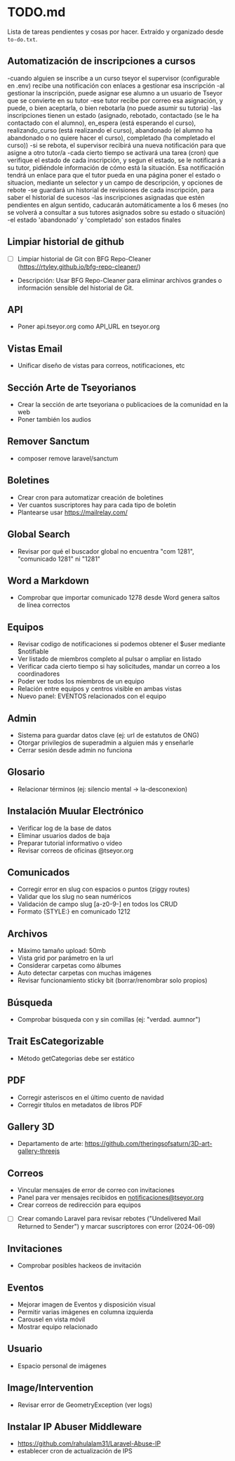 # TODO.md

Lista de tareas pendientes y cosas por hacer. Extraído y organizado desde `to-do.txt`.


## Automatización de inscripciones a cursos
-cuando alguien se inscribe a un curso tseyor el supervisor (configurable en .env) recibe una notificación con enlaces a gestionar esa inscripción
-al gestionar la inscripción, puede asignar ese alumno a un usuario de Tseyor que se convierte en su tutor
-ese tutor recibe por correo esa asignación, y puede, o bien aceptarla, o bien rebotarla (no puede asumir su tutoria)
-las inscripciones tienen un estado (asignado, rebotado, contactado (se le ha contactado con el alumno), en_espera (está esperando el curso), realizando_curso (está realizando el curso), abandonado (el alumno ha abandonado o no quiere hacer el curso), completado (ha completado el curso))
-si se rebota, el supervisor recibirá una nueva notificación para que asigne a otro tutor/a
-cada cierto tiempo se activará una tarea (cron) que verifique el estado de cada inscripción, y segun el estado, se le notificará a su tutor, pidiéndole información de cómo está la situación. Esa notificación tendrá un enlace para que el tutor pueda en una página poner el estado o situacion, mediante un selector y un campo de descripción, y opciones de rebote
-se guardará un historial de revisiones de cada inscripción, para saber el historial de sucesos
-las inscripciones asignadas que estén pendientes en algun sentido, caducarán automáticamente a los 6 meses (no se volverá a consultar a sus tutores asignados sobre su estado o situación) 
-el estado 'abandonado' y 'completado' son estados finales


## Limpiar historial de github
- [ ] Limpiar historial de Git con BFG Repo-Cleaner (https://rtyley.github.io/bfg-repo-cleaner/)
- Descripción: Usar BFG Repo-Cleaner para eliminar archivos grandes o información sensible del historial de Git.

## API
- Poner api.tseyor.org como API_URL en tseyor.org

## Vistas Email
- Unificar diseño de vistas para correos, notificaciones, etc

## Sección Arte de Tseyorianos
- Crear la sección de arte tseyoriana o publicacioes de la comunidad en la web
- Poner también los audios

## Remover Sanctum
- composer remove laravel/sanctum

## Boletines
- Crear cron para automatizar creación de boletines
- Ver cuantos suscriptores hay para cada tipo de boletin
- Plantearse usar https://mailrelay.com/

## Global Search
- Revisar por qué el buscador global no encuentra "com 1281", "comunicado 1281" ni "1281"

## Word a Markdown
- Comprobar que importar comunicado 1278 desde Word genera saltos de línea correctos

## Equipos
- Revisar codigo de notificaciones si podemos obtener el $user mediante $notifiable
- Ver listado de miembros completo al pulsar o ampliar en listado
- Verificar cada cierto tiempo si hay solicitudes, mandar un correo a los coordinadores
- Poder ver todos los miembros de un equipo
- Relación entre equipos y centros visible en ambas vistas
- Nuevo panel: EVENTOS relacionados con el equipo

## Admin
- Sistema para guardar datos clave (ej: url de estatutos de ONG)
- Otorgar privilegios de superadmin a alguien más y enseñarle
- Cerrar sesión desde admin no funciona

## Glosario
- Relacionar términos (ej: silencio mental -> la-desconexion)

## Instalación Muular Electrónico
- Verificar log de la base de datos
- Eliminar usuarios dados de baja
- Preparar tutorial informativo o vídeo
- Revisar correos de oficinas @tseyor.org

## Comunicados
- Corregir error en slug con espacios o puntos (ziggy routes)
- Validar que los slug no sean numéricos
- Validación de campo slug [a-z0-9\-] en todos los CRUD
- Formato {STYLE:} en comunicado 1212

## Archivos
- Máximo tamaño upload: 50mb
- Vista grid por parámetro en la url
- Considerar carpetas como álbumes
- Auto detectar carpetas con muchas imágenes
- Revisar funcionamiento sticky bit (borrar/renombrar solo propios)

## Búsqueda
- Comprobar búsqueda con y sin comillas (ej: "verdad. aumnor")

## Trait EsCategorizable
- Método getCategorias debe ser estático

## PDF
- Corregir asteriscos en el último cuento de navidad
- Corregir títulos en metadatos de libros PDF

## Gallery 3D
- Departamento de arte: https://github.com/theringsofsaturn/3D-art-gallery-threejs

## Correos
- Vincular mensajes de error de correo con invitaciones
- Panel para ver mensajes recibidos en notificaciones@tseyor.org
- Crear correos de redirección para equipos
- [ ] Crear comando Laravel para revisar rebotes ("Undelivered Mail Returned to Sender") y marcar suscriptores con error (2024-06-09)

## Invitaciones
- Comprobar posibles hackeos de invitación

## Eventos
- Mejorar imagen de Eventos y disposición visual
- Permitir varias imágenes en columna izquierda
- Carousel en vista móvil
- Mostrar equipo relacionado

## Usuario
- Espacio personal de imágenes

## Image/Intervention
- Revisar error de GeometryException (ver logs)

## Instalar IP Abuser Middleware
- https://github.com/rahulalam31/Laravel-Abuse-IP
- establecer cron de actualización de IPS


